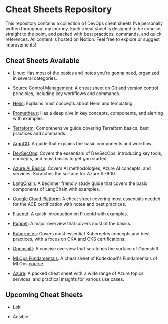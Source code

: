 # Cheat Sheets Repository

This repository contains a collection of DevOps cheat sheets I’ve personally written throughout my journey. Each cheat sheet is designed to be concise, straight to the point, and packed with best practices, commands, and quick references. All content is hosted on Notion. Feel free to explore or suggest improvements!

## Cheat Sheets Available

- [Linux](https://ikabbash.notion.site/Linux-2b53f09a26264b14b795893f0f383ec3): Has most of the basics and notes you're gonna need, organized in several categories.

- [Source Control Management](https://ikabbash.notion.site/Source-Control-Management-SCM-2d9a5f7da6134ce48cf5825ecf84b289): A cheat sheet on Git and version control principles, including key workflows and commands.

- [Helm](https://ikabbash.notion.site/Helm-58db98eb4e4848feb64a95d690d2e42f): Explains most concepts about Helm and templating.

- [Prometheus](https://ikabbash.notion.site/Prometheus-a82c22286f4b4862b3164e50566d6ecb): Has a deep dive in key concepts, components, and alerting with examples.

- [Terraform](https://ikabbash.notion.site/Terraform-c8255cb5b32147a7a06d59f5be93d981): Comprehensive guide covering Terraform basics, best practices and commands.
  
- [ArgoCD](https://ikabbash.notion.site/ArgoCD-29e9f44e06c944cca86e66e4b5ada0a4): A guide that explains the basic components and workflow.
  
- [DevSecOps](https://ikabbash.notion.site/DevSecOps-05f64b1bd78448d5a0ab5bb701e06f71): Covers the essentials of DevSecOps, introducing key tools, concepts, and most basics to get you started.

- [Azure AI Basics](https://ikabbash.notion.site/Azure-AI-Basics-Cheat-Sheet-d64eec5a4e5f421ca783194585eee92c): Covers AI methodologies, Azure AI concepts, and services. Scratches the surface for Azure AI-900.

- [LangChain](https://ikabbash.notion.site/LangChain-102cab751076806dabc3cec25086e2fb?pvs=4): A beginner friendly study guide that covers the basic components of LangChain with examples.

- [Google Cloud Platform](https://ikabbash.notion.site/GCP-7ad78d47678d44a8848a44fb95195472): A cheat sheet covering most essentials needed for the ACE certification with notes and best practices.

- [Fluentd](https://ikabbash.notion.site/Fluentd-134cab75107680b2a784f38d8fd20966?pvs=4): A quick introduction on Fluentd with examples.

- [Puppet](https://ikabbash.notion.site/Puppet-167cab75107680198693f31f2c48772a?pvs=4): A major overview that covers most of the basics.

- [Kubernetes](https://ikabbash.notion.site/Kubernetes-f4e3985f38b34c5ab75e0984f6b4caa4?pvs=4): Covers most essential Kubernetes concepts and best practices, with a focus on CKA and CKS certifications.

- [Openshift](https://ikabbash.notion.site/Openshift-177cab75107680c5ba46eea223c615c1?pvs=4): A concise overview that scratches the surface of Openshift.

- [MLOps Fundamentals](https://ikabbash.notion.site/MLOps-Fundamentals-197cab7510768055915fe7b9f9d0d659?pvs=4): A cheat sheet of Kodekloud's Fundamentals of MLOps [course](https://learn.kodekloud.com/user/courses/fundamentals-of-mlops).

- [Azure](https://ikabbash.notion.site/Azure-181cab75107680b7b12cd4e0cb6b8208?pvs=4): A packed cheat sheet with a wide range of Azure topics, services, and practical insights for various use cases.
  

## Upcoming Cheat Sheets

- Loki

- Ansible
